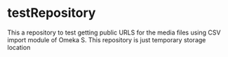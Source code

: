 # testRepository
This a repository to test getting public URLS for the media files using CSV import module of Omeka S. 
This repository is just temporary storage location 
